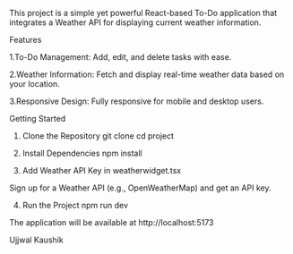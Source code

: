 This project is a simple yet powerful React-based To-Do application that integrates a Weather API for displaying current weather information.

Features

1.To-Do Management: Add, edit, and delete tasks with ease.

2.Weather Information: Fetch and display real-time weather data based on your location.

3.Responsive Design: Fully responsive for mobile and desktop users.

Getting Started

1. Clone the Repository
git clone <repository-url>
cd project

2. Install Dependencies
npm install

3. Add Weather API Key in weatherwidget.tsx

Sign up for a Weather API (e.g., OpenWeatherMap) and get an API key.

4. Run the Project
npm run dev

The application will be available at http://localhost:5173

Ujjwal Kaushik
